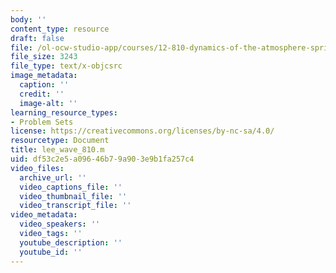 ```yaml
---
body: ''
content_type: resource
draft: false
file: /ol-ocw-studio-app/courses/12-810-dynamics-of-the-atmosphere-spring-2023/lee_wave_810.m
file_size: 3243
file_type: text/x-objcsrc
image_metadata:
  caption: ''
  credit: ''
  image-alt: ''
learning_resource_types:
- Problem Sets
license: https://creativecommons.org/licenses/by-nc-sa/4.0/
resourcetype: Document
title: lee_wave_810.m
uid: df53c2e5-a096-46b7-9a90-3e9b1fa257c4
video_files:
  archive_url: ''
  video_captions_file: ''
  video_thumbnail_file: ''
  video_transcript_file: ''
video_metadata:
  video_speakers: ''
  video_tags: ''
  youtube_description: ''
  youtube_id: ''
---
```

